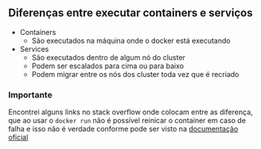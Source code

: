 ## Diferenças entre executar containers e serviços

* Containers
  * São executados na máquina onde o docker está executando
* Services
  * São executados dentro de algum nó do cluster
  * Podem ser escalados para cima ou para baixo
  * Podem migrar entre os nós dos cluster toda vez que é recriado

### Importante

Encontrei alguns links no stack overflow onde colocam entre as diferença, que ao usar o `docker run` não é possível reinicar o container em caso de falha e isso não é verdade conforme pode ser visto na [documentação oficial](https://docs.docker.com/engine/reference/run/#restart-policies---restart)
